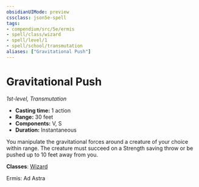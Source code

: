 ```yaml
---
obsidianUIMode: preview
cssclass: json5e-spell
tags:
- compendium/src/5e/ermis
- spell/class/wizard
- spell/level/1
- spell/school/transmutation
aliases: ["Gravitational Push"]
---
```

# Gravitational Push
*1st-level, Transmutation*  

- **Casting time:** 1 action
- **Range:** 30 feet
- **Components:** V, S
- **Duration:** Instantaneous

You manipulate the gravitational forces around a creature of your choice within range. The creature must succeed on a Strength saving throw or be pushed up to 10 feet away from you.

**Classes**: [Wizard](../../5e-compendium/classes/wizard.md#)

Ermis: Ad Astra